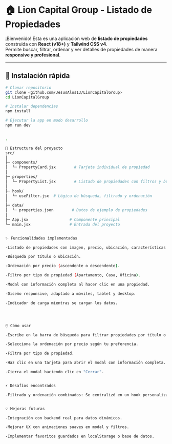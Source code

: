 # 🏠 Lion Capital Group - Listado de Propiedades

¡Bienvenido! Esta es una aplicación web de **listado de propiedades** construida con **React (v18+)** y **Tailwind CSS v4**.  
Permite buscar, filtrar, ordenar y ver detalles de propiedades de manera **responsive y profesional**.

---

## 🚀 Instalación rápida

```bash
# Clonar repositorio
git clone <github.com/JesusAlos13/LionCapitalGroup>
cd LionCapitalGroup

# Instalar dependencias
npm install

# Ejecutar la app en modo desarrollo
npm run dev


.

📂 Estructura del proyecto
src/
│
├─ components/        
│  └─ PropertyCard.jsx        # Tarjeta individual de propiedad
│
├─ properties/          
│  └─ PropertyList.jsx        # Listado de propiedades con filtros y búsqueda
│
├─ hook/             
│  └─ useFilter.jsx  # Lógica de búsqueda, filtrado y ordenación
│
├─ data/              
│  └─ properties.json        # Datos de ejemplo de propiedades
│
├─ App.jsx                  # Componente principal
└─ main.jsx                 # Entrada del proyecto


✨ Funcionalidades implementadas

-Listado de propiedades con imagen, precio, ubicación, características y estado.

-Búsqueda por título o ubicación.

-Ordenación por precio (ascendente o descendente).

-Filtro por tipo de propiedad (Apartamento, Casa, Oficina).

-Modal con información completa al hacer clic en una propiedad.

-Diseño responsive, adaptado a móviles, tablet y desktop.

-Indicador de carga mientras se cargan los datos.




🖱️ Cómo usar

-Escribe en la barra de búsqueda para filtrar propiedades por título o ubicación.

-Selecciona la ordenación por precio según tu preferencia.

-Filtra por tipo de propiedad.

-Haz clic en una tarjeta para abrir el modal con información completa.

-Cierra el modal haciendo clic en "Cerrar".


⚡ Desafíos encontrados

-Filtrado y ordenación combinados: Se centralizó en un hook personalizado.


💡 Mejoras futuras

-Integración con backend real para datos dinámicos.

-Mejorar UX con animaciones suaves en modal y filtros.

-Implementar favoritos guardados en localStorage o base de datos.

